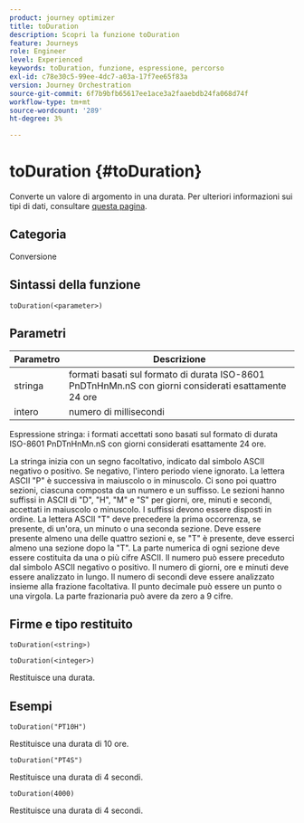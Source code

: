 ```yaml
---
product: journey optimizer
title: toDuration
description: Scopri la funzione toDuration
feature: Journeys
role: Engineer
level: Experienced
keywords: toDuration, funzione, espressione, percorso
exl-id: c78e30c5-99ee-4dc7-a03a-17f7ee65f83a
version: Journey Orchestration
source-git-commit: 6f7b9bfb65617ee1ace3a2faaebdb24fa068d74f
workflow-type: tm+mt
source-wordcount: '289'
ht-degree: 3%

---
```


# toDuration {#toDuration}

Converte un valore di argomento in una durata. Per ulteriori informazioni sui tipi di dati, consultare [questa pagina](../expression/data-types.md).

## Categoria

Conversione

## Sintassi della funzione

`toDuration(<parameter>)`

## Parametri

| Parametro | Descrizione |
|--- |--- |
| stringa | formati basati sul formato di durata ISO-8601 PnDTnHnMn.nS con giorni considerati esattamente 24 ore |
| intero | numero di millisecondi |

Espressione stringa: i formati accettati sono basati sul formato di durata ISO-8601 PnDTnHnMn.nS con giorni considerati esattamente 24 ore.

La stringa inizia con un segno facoltativo, indicato dal simbolo ASCII negativo o positivo. Se negativo, l&#39;intero periodo viene ignorato. La lettera ASCII &quot;P&quot; è successiva in maiuscolo o in minuscolo. Ci sono poi quattro sezioni, ciascuna composta da un numero e un suffisso. Le sezioni hanno suffissi in ASCII di &quot;D&quot;, &quot;H&quot;, &quot;M&quot; e &quot;S&quot; per giorni, ore, minuti e secondi, accettati in maiuscolo o minuscolo. I suffissi devono essere disposti in ordine. La lettera ASCII &quot;T&quot; deve precedere la prima occorrenza, se presente, di un&#39;ora, un minuto o una seconda sezione. Deve essere presente almeno una delle quattro sezioni e, se &quot;T&quot; è presente, deve esserci almeno una sezione dopo la &quot;T&quot;. La parte numerica di ogni sezione deve essere costituita da una o più cifre ASCII. Il numero può essere preceduto dal simbolo ASCII negativo o positivo. Il numero di giorni, ore e minuti deve essere analizzato in lungo. Il numero di secondi deve essere analizzato insieme alla frazione facoltativa. Il punto decimale può essere un punto o una virgola. La parte frazionaria può avere da zero a 9 cifre.

## Firme e tipo restituito

`toDuration(<string>)`

`toDuration(<integer>)`

Restituisce una durata.

## Esempi

`toDuration("PT10H")`

Restituisce una durata di 10 ore.

`toDuration("PT4S")`

Restituisce una durata di 4 secondi.

`toDuration(4000)`

Restituisce una durata di 4 secondi.
